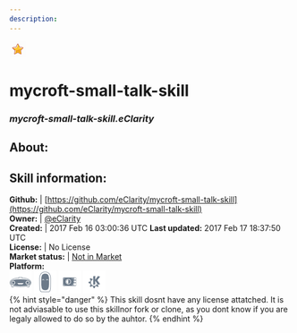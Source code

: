 ```yaml
---  
description:   
---  
```

![](../.gitbook/assets/star.png)  
# mycroft-small-talk-skill  
### _mycroft-small-talk-skill.eClarity_  
## About:  


## Skill information:  
**Github:** | [https://github.com/eClarity/mycroft-small-talk-skill](https://github.com/eClarity/mycroft-small-talk-skill)  
**Owner:** | [@eClarity](https://github.com/eClarity)  
**Created:** | 2017 Feb 16 03:00:36 UTC  **Last updated:** 2017 Feb 17 18:37:50 UTC  
**License:** | No License  
**Market status:** | [Not in Market](https://market.mycroft.ai/skill/)  
**Platform:**  
 ![](../.gitbook/assets/mark-1-icon.png)  ![](../.gitbook/assets/mark-2-icon.png)  ![](../.gitbook/assets/picroft-icon.png)  ![](../.gitbook/assets/kde.png)   
{% hint style="danger" %}
This skill dosnt have any license attatched. It is not adviasable to use this skillnor fork or clone, as you dont know if you are legaly allowed to do so by the auhtor.
{% endhint %}
